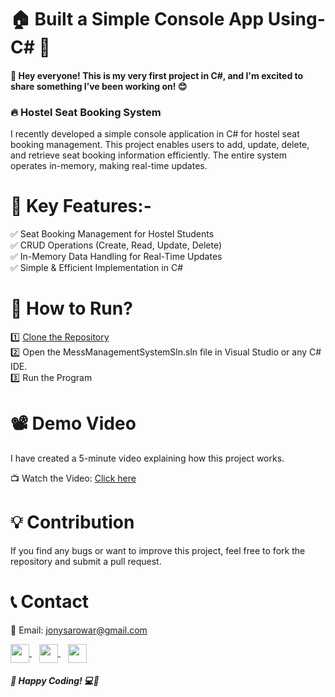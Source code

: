 # 🏠 Built a Simple Console App Using- C# 🚀
<h4>👋 Hey everyone! This is my very first project in C#, and I'm excited to share something I’ve been working on! 😊</h4>
<h3>🔥 Hostel Seat Booking System</h3>
I recently developed a simple console application in C# for hostel seat booking management. This project enables users to add, update, delete, and retrieve seat booking information efficiently. The entire system operates in-memory, making real-time updates.

# 🌟 Key Features:-
✅ Seat Booking Management for Hostel Students<br>
✅ CRUD Operations (Create, Read, Update, Delete)<br>
✅ In-Memory Data Handling for Real-Time Updates<br>
✅ Simple & Efficient Implementation in C#<br>

# 🚀 How to Run?
1️⃣ [Clone the Repository](https://github.com/jony-sarowar/C_Sharp_Project_01.git) <br>
2️⃣ Open the MessManagementSystemSln.sln file in Visual Studio or any C# IDE.<br>
3️⃣ Run the Program<br>

# 📽 Demo Video

I have created a 5-minute video explaining how this project works.

📺 Watch the Video: [Click here](https://www.facebook.com/jonysarowar.official/videos/2043157479522948)


# 💡 Contribution
If you find any bugs or want to improve this project, feel free to fork the repository and submit a pull request.

# 📞 Contact <br>
📩 Email:  [jonysarowar@gmail.com](https://mail.google.com/mail/u/0/?tab=rm&ogbl#inbox)

<a href="https://www.linkedin.com/in/jonisarowar/" target="_blank">
    <img src="https://cdn.jsdelivr.net/gh/devicons/devicon/icons/linkedin/linkedin-original.svg" width="30" height="30" style="vertical-align: middle;"/>
</a>
&nbsp;&nbsp;
<a href="https://www.facebook.com/jonysarowar.official" target="_blank">
    <img src="https://cdn.jsdelivr.net/gh/devicons/devicon/icons/facebook/facebook-original.svg" width="30" height="30" style="vertical-align: middle;"/>
</a>
&nbsp;&nbsp;
<a href="https://www.youtube.com/@Jony_Sarowar" target="_blank">
    <img src="https://upload.wikimedia.org/wikipedia/commons/4/42/YouTube_icon_%282013-2017%29.png" width="30" height="30" style="vertical-align: middle;"/>
</a>

<h5>🚀 Happy Coding! 💻🎯</h5>






